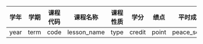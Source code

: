 |学年	|学期	|课程代码	|课程名称	|课程性质		|学分	|绩点	|平时成绩	|期中成绩	|期末成绩	|实验成绩	|成绩	|补考成绩	|重修成绩	|开课学院|
|------|-------|------------|-----------|---------------|-------|-------|-----------|-----------|-----------|-----------|-------|-----------|-----------|--------|
|year  |term    |code       |lesson_name|type           |credit |point  |peace_score|term_middle_score|term_end_score|experiment_score|all_score|make_up_score|rebuild_score| teach_college|
	